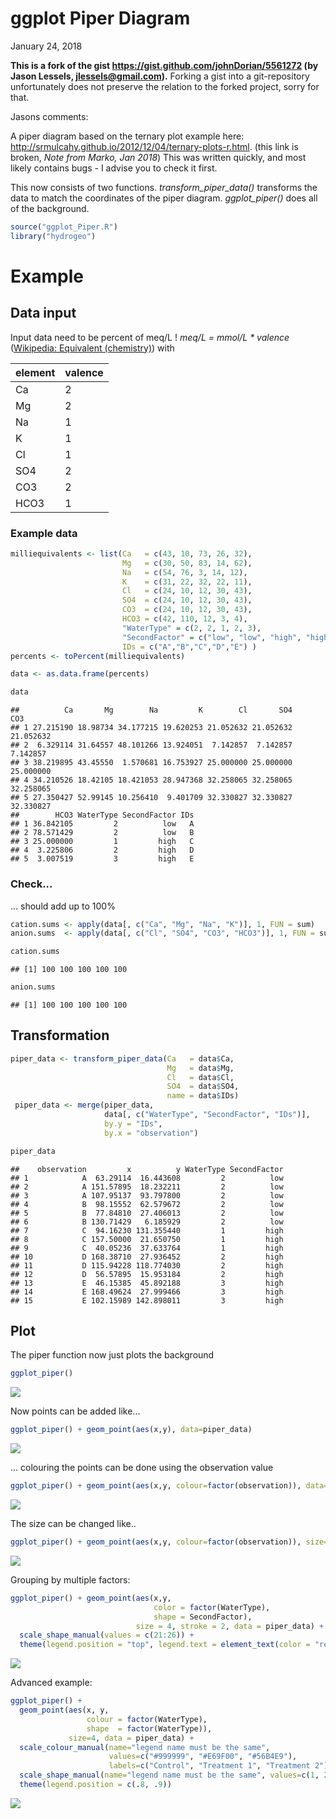 ggplot Piper Diagram
================
January 24, 2018

**This is a fork of the gist <https://gist.github.com/johnDorian/5561272> (by Jason Lessels, <jlessels@gmail.com>).** Forking a gist into a git-repository unfortunately does not preserve the relation to the forked project, sorry for that.

Jasons comments:

A piper diagram based on the ternary plot example here: <http://srmulcahy.github.io/2012/12/04/ternary-plots-r.html>. (this link is broken, *Note from Marko, Jan 2018*) This was written quickly, and most likely contains bugs - I advise you to check it first.

This now consists of two functions. *transform\_piper\_data()* transforms the data to match the coordinates of the piper diagram. *ggplot\_piper()* does all of the background.

``` r
source("ggplot_Piper.R")
library("hydrogeo")
```

Example
=======

Data input
----------

Input data need to be percent of meq/L !
*meq/L = mmol/L \* valence* ([Wikipedia: Equivalent (chemistry)](https://en.wikipedia.org/wiki/Equivalent_(chemistry))) with

| element | valence |
|---------|---------|
| Ca      | 2       |
| Mg      | 2       |
| Na      | 1       |
| K       | 1       |
| Cl      | 1       |
| SO4     | 2       |
| CO3     | 2       |
| HCO3    | 1       |

### Example data

``` r
milliequivalents <- list(Ca   = c(43, 10, 73, 26, 32),
                         Mg   = c(30, 50, 83, 14, 62),
                         Na   = c(54, 76, 3, 14, 12),
                         K    = c(31, 22, 32, 22, 11),
                         Cl   = c(24, 10, 12, 30, 43),
                         SO4  = c(24, 10, 12, 30, 43),
                         CO3  = c(24, 10, 12, 30, 43),
                         HCO3 = c(42, 110, 12, 3, 4),
                         "WaterType" = c(2, 2, 1, 2, 3),
                         "SecondFactor" = c("low", "low", "high", "high", "high"),
                         IDs = c("A","B","C","D","E") )
percents <- toPercent(milliequivalents)

data <- as.data.frame(percents)

data
```

    ##          Ca       Mg        Na         K        Cl       SO4       CO3
    ## 1 27.215190 18.98734 34.177215 19.620253 21.052632 21.052632 21.052632
    ## 2  6.329114 31.64557 48.101266 13.924051  7.142857  7.142857  7.142857
    ## 3 38.219895 43.45550  1.570681 16.753927 25.000000 25.000000 25.000000
    ## 4 34.210526 18.42105 18.421053 28.947368 32.258065 32.258065 32.258065
    ## 5 27.350427 52.99145 10.256410  9.401709 32.330827 32.330827 32.330827
    ##        HCO3 WaterType SecondFactor IDs
    ## 1 36.842105         2          low   A
    ## 2 78.571429         2          low   B
    ## 3 25.000000         1         high   C
    ## 4  3.225806         2         high   D
    ## 5  3.007519         3         high   E

### Check...

... should add up to 100%

``` r
cation.sums <- apply(data[, c("Ca", "Mg", "Na", "K")], 1, FUN = sum)
anion.sums  <- apply(data[, c("Cl", "SO4", "CO3", "HCO3")], 1, FUN = sum)

cation.sums
```

    ## [1] 100 100 100 100 100

``` r
anion.sums
```

    ## [1] 100 100 100 100 100

Transformation
--------------

``` r
piper_data <- transform_piper_data(Ca   = data$Ca,
                                   Mg   = data$Mg,
                                   Cl   = data$Cl,
                                   SO4  = data$SO4,
                                   name = data$IDs)
 piper_data <- merge(piper_data,
                     data[, c("WaterType", "SecondFactor", "IDs")],
                     by.y = "IDs",
                     by.x = "observation")

piper_data
```

    ##    observation         x          y WaterType SecondFactor
    ## 1            A  63.29114  16.443608         2          low
    ## 2            A 151.57895  18.232211         2          low
    ## 3            A 107.95137  93.797800         2          low
    ## 4            B  98.15552  62.579672         2          low
    ## 5            B  77.84810  27.406013         2          low
    ## 6            B 130.71429   6.185929         2          low
    ## 7            C  94.16230 131.355440         1         high
    ## 8            C 157.50000  21.650750         1         high
    ## 9            C  40.05236  37.633764         1         high
    ## 10           D 168.38710  27.936452         2         high
    ## 11           D 115.94228 118.774030         2         high
    ## 12           D  56.57895  15.953184         2         high
    ## 13           E  46.15385  45.892188         3         high
    ## 14           E 168.49624  27.999466         3         high
    ## 15           E 102.15989 142.898011         3         high

Plot
----

The piper function now just plots the background

``` r
ggplot_piper()
```

![](README_files/figure-markdown_github/basePlot-1.png)

Now points can be added like...

``` r
ggplot_piper() + geom_point(aes(x,y), data=piper_data)
```

![](README_files/figure-markdown_github/withPoints-1.png)

... colouring the points can be done using the observation value

``` r
ggplot_piper() + geom_point(aes(x,y, colour=factor(observation)), data=piper_data)
```

![](README_files/figure-markdown_github/withColouredPoints-1.png)

The size can be changed like..

``` r
ggplot_piper() + geom_point(aes(x,y, colour=factor(observation)), size=4, data=piper_data)
```

![](README_files/figure-markdown_github/withColouredResizedPoints-1.png)

Grouping by multiple factors:

``` r
ggplot_piper() + geom_point(aes(x,y,
                                color = factor(WaterType),
                                shape = SecondFactor),
                            size = 4, stroke = 2, data = piper_data) +
  scale_shape_manual(values = c(21:26)) +
  theme(legend.position = "top", legend.text = element_text(color = "red", size = 20))
```

![](README_files/figure-markdown_github/multiple%20groups-1.png)

Advanced example:

``` r
ggplot_piper() + 
  geom_point(aes(x, y,
                 colour = factor(WaterType),
                 shape  = factor(WaterType)), 
             size=4, data = piper_data) + 
  scale_colour_manual(name="legend name must be the same",
                      values=c("#999999", "#E69F00", "#56B4E9"),
                      labels=c("Control", "Treatment 1", "Treatment 2")) +
  scale_shape_manual(name="legend name must be the same", values=c(1, 2, 3, 4 ,5), labels=c("Control", "Treatment 1", "Treatment 2")) +
  theme(legend.position = c(.8, .9))
```

![](README_files/figure-markdown_github/advanced-1.png)

